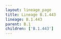 ```yaml
---
layout: lineage_page
title: Lineage B.1.443
lineage: B.1.443
parent: B.1
children: ['B.1.443']
---
```

